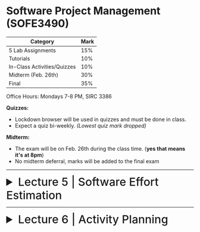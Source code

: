 # Software Project Management (SOFE3490)

| Category                     | Mark   |
|------------------------------|--------|
| 5 Lab Assignments            | 15%    |
| Tutorials                    | 10%    |
| In-Class Activities/Quizzes  | 10%    |
| Midterm (Feb. 26th)          | 30%    |
| Final                        | 35%    |

Office Hours: Mondays 7-8 PM, SIRC 3386


**Quizzes:**
- Lockdown browser will be used in quizzes and must be done in class. 
- Expect a quiz bi-weekly. *(Lowest quiz mark dropped)*

**Midterm:**
- The exam will be on Feb. 26th during the class time. (**yes that means it's at 8pm**)
- No midterm deferral, marks will be added to the final exam

---

<details>
  <summary style="font-size: 30px; font-weight: 500; cursor: pointer;">Lecture 5 | Software Effort Estimation</summary>
  
    
  # Outline:
  - Avoid the dangers of unrealistic estimates.
  - Understand the range of estimating methods that can be used
  - Estimate projects using a bottom-up approach
  - Count the function points and object points for a system
  - Estimate the effort needed to implement software using a procedural programming language
  - Understand the COCOMO approach
  
  # What makes a successful project?
- Delivering
- agreed functionality
- on time
- at the agreed cost
- with the required quality
- Stages:

1. set targets
2. Attempt to achieve targets


**BUT what if the targets are not achievable?**

  # Cost estimation model
- Cost estimation model is used to calculate the effort and schedule of a project.
- Cost estimation models give easy ways for reduce project risks and prepare plan for building the project.
- They are calculated using cost drivers.
- Cost drivers are critical features that have a direct impact on the project.

## Some problems with estimating
- Subjective nature of much of estimating
  - It may be difficult to produce evidence to support your precise target
- Political pressures
  - Managers may wish to reduce estimated costs in order to win support for acceptance of a project proposal
- Changing technologies
  - these bring uncertainties, especially in the early days when there is a ‘learning curve’
- Projects differ
  - Experience on one project may not be applicable to another
  
  
## Source Line of Code Technique (SLOC)
- The SLOC technique is an objective method of estimating or calculating the size of the project.
- The project size helps determine the resources, effort, cost, and duration required to complete the project.
- It is also used to directly calculate the effort to be spent on a project.
- We can use it when the programming language and the technology to be used are predefined.
- This technique includes the calculation of lines of codes (LOC), documentation of pages, inputs, outputs, and components of a software program.

## Exercise 5-1
- Calculate the productivity , SLOC per work month, of each of the projects in the following table, and also for the organization as a whole.
  
-  If the project leaders for projects “a” and “d” had correctly estimated the source number of lines of code (SLOC) and then used the average productivity of the organization to calculate the effort needed to complete the project, how far out would their estimate have been from the actual effort?

![exercise5-1](../static/SPM_5_1_1.png)
![exercise5-1](../static/SPM_5_1_2.png)
![exercise5-1](../static/SPM_5_1_3.png)

# Over and under-estimating
- Parkinson’s Law: ‘Work expands to fill the time available’
- Brook’s Law: putting more people on a late job makes is later!
- An over-estimate is likely to cause project to take longer than it would otherwise (i.e. Introducing and recruiting new people at the middle of the project)
- Weinberg’s Zeroth Law of reliability: ‘a software project that does not have to meet a reliability requirement can meet any other requirement’ (i.e. Under-estimated projects may not make it in time or budget but at least they are in a shorter time)

## An example of bad Estimate
- A project responsible to deliver a system for managing a lending process. It had an original estimation to finish in 9 months. Instead, it finished after 2 years. Clearly, in the eyes of the sponsor, stakeholders and steering committee, it was labeled a disaster. The worst part was that every time the team reported a status they asked only for 1 more month deadline extension. This presented, in their view, a realistic plan to finalize the scope. They worked an average of 12 hours a day, but the end result was a disappointment. The project for the next years became the benchmark of what could be done wrong.

- In another country of the same bank with almost the same project scope, they had an estimation of 3 years. They finished 2 months ahead of time and were praised for the achievement.

- Motivation and morale are enhanced where targets are achievable
- Several unsuccessful attempts and unattainable targets reduce motivation
- People claim the success but blame the organization for the failure

## Basis for successful estimating
- Information about past projects
  - Need to collect performance details about past project: how big were they? How much effort/time did they need?
- Need to be able to measure the amount of work involved
  - Traditional size measurement for software is ‘lines of code’ – but this can have problems
  - Discuss problems with SLOC and KLOC?

## A taxonomy of estimating methods
- Bottom-up - activity based, analytical
- Parametric or algorithmic models e.g. function points
- Expert opinion - just guessing?
- Analogy - case-based, comparative
- Parkinson and 'price to win'.

# Bottom-up versus top-down
- **Bottom-up**
  - identify all tasks that have to be done – so quite time-consuming
  - use when you have no data about similar past projects
  - First top-down (in task level), i.e. work breakdown schedule(WBS) and then bottom-up
- **Top-down**
  - produce overall estimate based on project cost drivers
  - based on past project data
  - divide overall estimate between jobs to be done

## Bottom-up estimating
1. Break project into smaller and smaller components
2. Stop when you get to what one person can do in one/two weeks
3. Estimate costs for the lowest level activities
4. At each higher level calculate estimate by adding estimates for lower levels
[If you have never done something before you can imagine what you could do in about a week.]

## Top-down estimating

![topdownestimates](../static/SPM_5_2.png)

# Algorithmic/Parametric models
- Constructive Cost Model (COCOMO) (lines of code) and function points examples of these
- In CoCoMo, the model parameters are derived from fitting a regression formula using data from historical projects

guess -> algorithm -> estimate

**but what is desired is**

system characteristic -> algorithm -> estimate

- The problems with COCOMO is that the input parameter for system size is an estimate of lines of code. This is going to have to be an estimate at the beginning of the project.
- Function points counts various features of the logical design of an information system and produces an index number which reflects the amount of information processing it will have to carry out. This can be crudely equated to the amount of code it will need.

## Parametric models - the need for historical data
- simplistic model for an estimate
  - estimated effort = (system size) / productivity
- For example:
  - system size = lines of code (estimated) productivity = lines of code per day (measured based on previous projects)
  - productivity = (system size) / effort
    - based on past projects
  - This is analogous to calculating speed from distance and time.

- Some models focus on task or system size e.g. **Function Points**
- FPs originally used to estimate Lines of Code, rather than effort

![fp](../static/SPM_5_3_1.png)

- Other models focus on productivity: e.g. COCOMO
- Lines of code (or FPs etc) an input

![cocomo](../static/SPM_5_3_2.png)

## COCOMO
- COCOMO originally was based on a size parameter of lines of code (actually ‘thousand of delivered source code instructions’ or KDSI).
- Newer versions recognize the use of functions points as a size measure, but convert them to a number called ‘equivalent lines of code’ (ELOC)
- Also known as the nominal estimate or nominal effort
- Based on person-month:

   E<sub>_i_</sub> = _a_ * (KLOC)<sup>_b_</sup>

  - where _a_ and _b_ are constants and depend on the project type, and KLOC is lines of code (measured in thousands).

### Project types

- **Organic projects:** Organization has a lot of experience doing such projects; requirements are less stringent (i.e. small, straightforward projects)
- **Semi-detatched projects:** Medium-size, more complex (i.e., OSes or compiler projects)
- **Embedded projects:** Stringent requirements, fairly complex, organization has little or no experience in the area.

## COCOMO constants for different types of projects:

|Project Type|a|b|
|-|-|-|
|Organic|3.2|1.05|
|Semi-detatched|3.0|1.12|
|Embedded|2.8|1.20|

Ex: Software project with an estimated 8000 lines of code (LOC) and is considered organic has an initial effort calculated to be:

 E<sub>_i_</sub> = 3.2 * (8)<sup>1.05</sup>

 = 28 person-months

Ex: Software project with an estimated 10000 lines of code (LOC) and is considered embedded has an initial effort calculated to be:

 E<sub>_i_</sub> = 2.8 * (10)<sup>1.20</sup>

 = 44 person-months

## Cocomo Duration Estimation

**Formula for duration calculation:** D = _c_ * E<sup>_d_</sup>

- where _c_ and _d_ are constants and depend on the project type, and E is effort (formula above).

|Project Type  | c | d  |
|--------------|---|----|
| Organic      |2.5|0.38|
|Semi-detatched|2.5|0.35|
| Embedded     |2.5|0.32|

Ex: Software project with an estimated 20000 lines of code (LOC) and is considered organic has a duration calculated to be:

 E<sub>_i_</sub> = 3.2 * (20)<sup>1.05</sup>

 = 74.34
 = 74-person months

 D = 2.5 * 74<sup>0.38</sup>

 = 12.8
 = 13 months

# Expert judgement
- Asking someone who is familiar with and knowledgeable about the application area and the technologies to provide an estimate
- Particularly appropriate where existing code is to be modified
- Research shows that experts judgement in practice tends to be based on analogy

## Estimating by analogy
![analogy](../static/SPM_5_4.png)

## Stages: identify
- Significant features of the current project
- previous project(s) with similar features
- differences between the current and previous projects
- possible reasons for error (risk)
- measures to reduce uncertainty

![machine assistance](../static/SPM_5_5.png)

Euclidean distance = √( (I<sub>t</sub> - I<sub>s</sub>)<sup>2</sup> + (I<sub>t</sub> - O<sub>s</sub>)<sup>2</sup> )

# Function Points (FP)
- Measure the amount of functionality in a software application
- The large the number of function points, the more functionality
- Function points allow for scaling
- Measure the size of requirements

![function points](../static/SPM_5_6.png)

# Parametric models
We are now looking more closely at four parametric models:

1. Albrecht/IFPUG function points

2. Symons/Mark II function points

3. COSMIC function points

4. COCOMO81 and COCOMO II

Note: Recall that function points model system size, while COCOMO focuses on productivity factors.

## Albrecht/IFPUG function points
- Albrecht worked at IBM and needed a way of measuring the relative productivity of different programming languages.
- Needed some way of measuring the size of an application without counting lines of code.
- Identified five types of component or functionality in an information system
- Counted occurrences of each type of functionality in order to get an indication of the size of an information system

### Five function types
  1. Logical interface file (LIF) types – equates roughly to a data store in systems analysis terms. Created and accessed by the target system
  2. External interface file types (EIF) – where data is retrieved from a data store which is actually maintained by a different application.
  3. External input (EI) types – input transactions which update internal computer files
  4. External output (EO) types – transactions which extract and display data from internal computer files. Generally involves creating reports.
  5. External inquiry (EQ) types – user initiated transactions which provide information but do not update computer files. Normally the user inputs some data that guides the system to the information the user needs.

### Albrecht complexity multipliers
|External user types |Low complexity| Medium complexity| High complexity|
|-|-|-|-|
|EI| 3| 4| 6|
|EO| 4| 5| 7|
|EQ| 3| 4| 6|
|LIF| 7| 10| 15|
|EIF| 5| 7| 10|

### Examples
Payroll application has:
1. Transaction to input, amend and delete employee details – an EI that is rated of medium complexity
2. A transaction that calculates pay details from timesheet data that is input – an EI of high complexity
3. A transaction of medium complexity that prints out pay-to-date details for each employee – EO
4. A file of payroll details for each employee – assessed as of medium complexity LIF
5. A personnel file maintained by another system is accessed for name and address details – a simple EIF

What would be the FP counts for these?

FP counts
1. Medium EI 4 FPs
2. High complexity EI 6 FPs
3. Medium complexity EO 5 FPs
4. Medium complexity LIF 10 FPs
5. Simple EIF 5 FPs

Total 30 FPs

If previous projects delivered 5 FPs a day, implementing the above should take 30/5 = 6 days

### Development Effort Multipliers (DEM)

- According to COCOMO, the major productivity drivers include:
  - Product attributes: required reliability, database size, product complexity
  - Computer attributes: execution time constraints, storage constraints, virtual machine (VM) volatility
  - Personnel attributes: analyst capability, application experience, VM experience, programming language experience
  - Project attributes: modern programming practices, software tools, schedule constraints
    
## COCOMO II

- An updated version of COCOMO:
  - There are different COCOMO II models for estimating at the ‘early design’ stage and the ‘post architecture’ stage when the final system is implemented. We’ll look specifically at the first.
  - The core model is:
    pm = A(size)<sup>(sf)</sup> × (em<sub>1</sub>) × (em<sub>2</sub>) × (em<sub>3</sub>)...
    - **pm** = person months
    - **A** is 2.94
    - **size** is number of thousands of lines of code
    - **sf** is the scale factor
    - **em** is an effort multiplier

### COCOMO II Scale factor

- Based on five factors which appear to be particularly sensitive to system size
1. Precedentedness (PREC). Degree to which there are past examples that can be consulted
2. Development flexibility (FLEX). Degree of flexibility that exists when implementing the project
3. Architecture/risk resolution (RESL). Degree of uncertainty about requirements
4. Team cohesion (TEAM).
5. Process maturity (PMAT) could be assessed by CMMI

### COCOMO II Scale factor values
|Driver| Very low| Low| Nominal| High| Very high| Extra high|
|-|-|-|-|-|-|-|
|PREC| 6.20| 4.96| 3.72| 2.48| 1.24| 0.00|
|FLEX| 5.07| 4.05| 3.04| 2.03| 1.01| 0.00|
|RESL| 7.07| 5.65| 4.24| 2.83| 1.41| 0.00|
|TEAM| 5.48| 4.38| 3.29| 2.19| 1.10| 0.00|
|PMAT| 7.80| 6.24| 4.68| 3.12| 1.56| 0.00|

### Example of scale factor
-  A software development team is developing an application which is very similar to previous ones it has developed. PREC is very high (score 1.24).
-  A very precise software engineering document lays down very strict requirements. FLEX is very low (score 5.07).
-  The good news is that these tight requirements are unlikely to change (RESL is high with a score 2.83).
-  The team is tightly knit (TEAM has high score of 2.19), but processes are informal (so PMAT is low and scores 6.24)

### Scale factor calculation

The formula for sf is

sf = B + 0.01 × Σ scale factor values
i.e. sf = 0.91 + 0.01 × (1.24 + 5.07 + 2.83 + 2.19 + 6.24)

= 1.0857

If system contained 10 KLOC then estimate would be 2.94 x 101.0857 = 35.8 person months

Using exponentiation (‘to the power of’) adds disproportionately more to the estimates for larger applications

B: is constant set at 0.91

## Effort multipliers
As well as the scale factor effort multipliers are also assessed:

|Abbreviation|Function|
|-|-|
|RCPX| Product reliability and complexity|
|RUSE| Reuse required|
|PDIF| Platform difficulty|
|PERS| Personnel capability|
|PREX| Personal experience|
|FCIL| Facilities available|
|SCED| Schedule pressure|

**Table of effort multipliers**
||Extra low| Very low| Low| Nominal| High| Very high| Extra high|
|-|-|-|-|-|-|-|-|
|RCPX| 0.49| 0.60| 0.83| 1.00| 1.33| 1.91| 2.72|
|RUSE|     |     | 0.95| 1.00| 1.07| 1.15| 1.24|
|PDIF|     |     | 0.87| 1.00| 1.29| 1.81| 2.61|
|PERS| 2.12| 1.62| 1.26| 1.00| 0.83| 0.63| 0.50|
|PREX| 1.59| 1.33| 1.12| 1.00| 0.87| 0.74| 0.62|
|FCIL| 1.43| 1.30| 1.10| 1.00| 0.87| 0.73| 0.62|
|SCED|     | 1.43| 1.14| 1.00| 1.00| 1.00|     |

### Example
- Say that a new project is similar in most characteristics to those that an organization has been dealing for some time
- **except**
  - the software to be produced is exceptionally complex and will be used in a safety critical system.
  - The software will interface with a new operating system that is currently in beta status.
  - To deal with this the team allocated to the job are regarded as exceptionally good, but do not have a lot of experience on this type of software.
    
- RCPX very high 1.91
- PDIF very high 1.81
- PERS extra high 0.50
- PREX nominal 1.00
  
All other factors are nominal
Say estimate is 35.8 person months
With effort multipliers this becomes 35.8 x 1.91 x 1.81 x 0.5 = 61.9 person months

# Some conclusions: how to review estimates

**Ask the following questions about an estimate:**
- What are the task size drivers?
- What productivity rates have been used?
- Is there an example of a previous project of about the same size?
- Are there examples of where the productivity rates used have actually been found?

</details>

---

<details>
  <summary style="font-size: 30px; font-weight: 500; cursor: pointer;">Lecture 6 | Activity Planning</summary>

  # Objectives:
  - Produce an activity plan for a project
  - Estimate the overall duration of a project
  - Create a critical path and precedence network for a project

# Scheduling
Time is nature's way of stopping everything happening at once.

Having:
- worked out a method of doing the project
- identified the tasks to be carried
- assessed the time needed to do each task
- need to allocate dates/times for the start and end of each activity

## Activity networks

These help us to:
- Assess the feasibility of the planned project completion date
- Identify when resources will need to be deployed to activities
- Calculate when costs will be incurred
- This helps the co-ordination and motivation of the project team

## Defining activities

Activity networks are based on some assumptions:
- A project is:
  - Composed of a number of activities
  - May start when at least one of its activities is ready to start
  - Completed when all its activities are completed

![activity](../static/SPM_6_1.png)

- An activity
  - Must have clearly defined start and end-points
  - Must have resource requirements that can be forecast: these are assumed to be constant throughout the project
  - Must have a duration that can be forecast
  - May be dependent on other activities being completed first (precedence networks)

![activity](../static/SPM_6_2.png)

![step wise overview](../static/SPM_6_3.png)

1. Work-based: draw-up a Work Breakdown Structure listing the work items needed
2. Product-based approach
  - List the deliverable and intermediate products of project – product breakdown structure (PBS)
  - Identify the order in which products have to be created
  - Work out the activities needed to create the products

![breakdown structure](../static/SPM_6_4.png)

3. The IBM MITP approach suggested the following 5 levels:
  - Level 1: Project
  - Level 2: Deliverables
  - Level 3: Components – which are key work items needed to produce the deliverables
  - Level 4: Work packages: groups of tasks needed to produce the components
  - Level 5: Tasks

MITP: Managing the Implementation of the Total Project is IBM`s project management delivery method and is a key component of IBM`s UK Project

![hybrid approach](../static/SPM_6_5_1.png)

![The final outcome](../static/SPM_6_5_2.png)

We have done two separate things using bar chart:
1. Sequencing: by considering dependencies between tasks
2. Scheduling: by considering the availability of developers and staff

The two are combined, but we would like to separate them, it is good especially for larger projects. This is why we introduce network planning models.

# Network Planning Models
- They model the project’s activities and their relationships as a network.
- In the network, time flows from left to right.
- Critical Path Method (CPM)
- Program Evaluation Review Technique (PERT).
- In industry, almost all network planning models are called CPM (Critical Path Method).

## PERT
- Program Evaluation and Review Technique
- PERT was devised to support the development of the Polaris missile in the late 1950’s.
- PERT (precedence approach) is an activity-on-node notation – the ‘nodes’ are the boxes which represent activities
- The original PERT is activity-on-arrow approach (like CPM).

## CPM
- Critical Path Method
- CPM was developed by Du Pont Chemical Company who published the method in 1958.
- CPM uses an activity-on-arrow notation where the arrows are the activities.

![pert vs cpm](../static/SPM_6_6.png)

### Drawing up a PERT diagram
- No looping back is allowed – deal with iterations by hiding them within single activities
- milestones – ‘activities’, such as the start and end of the project, which indicate transition points. They have zero duration.

### Lagged activities
- Where there is a fixed delay between activities (e.g. seven days notice has to be given to users that a new release has been signed off and is to be installed.)

Acceptance testing (20 days) --(7 days)--> Install new release (1 day)

Types of links between activities
- Finish to start

![finish to start](../static/SPM_6_7_1.png)


- Finish to start: The following activity starts when the previous one has been finished
  - e.g. testing starts when coding has been completed

- Start to start/Finish to finish

![start to start](../static/SPM_6_7_2.png)

- Start to start: When one activity starts another has to start as well
  - e.g. when prototype testing starts amendment documentation has to start as well

- Finish to finish: when one activity finishes the other must finish too
  - e.g. when the testing of the prototype is completed so is the documentation of any amendments
- You could use these with lags e.g. documentation of the changes to the prototype starts 1 day after the testing and finishes 2 days after testing has been completed

- Start to finish

![start to finish](../static/SPM_6_7_3.png)

- Start to finish – in the example when the cutover to the new system takes place, the operation of the temporary system is no longer needed. Although the cutover depends of the acceptance testing to be completed, the implication is that the cutover might not start straight after acceptance testing.

# Adding time to the network model: Start and finish times

- Activity ‘write report software’
- Earliest Start (ES)
- Earliest Finish (EF) = ES + duration
- Latest Finish (LF) = latest task can be completed without affecting project end
- Latest Start (LS) = LF - duration

![start to finish](../static/SPM_6_8.png)

## Example
- earliest start = day 5
- latest finish = day 30
- duration = 10 days

- earliest finish = ?
- latest start = ?

Float = LF - ES - duration

- The **earliest finish (EF)** would be day 5 plus 10 days i.e. day 15.
- The latest start (LS) would be day 30 – 10 days i.e. day 20
- The float would be 30 – 5 – 10 = 15 days
- This also is the same as LF – EF or LS - ES

---

<details>
  <summary style="font-size: 30px; font-weight: 500; cursor: pointer;">Lecture 7 | TBD</summary>

# 'Step Wise' - aspirations

- Practicality
  - tries to answer the question ‘what do I do now?’
- Scalability
  - useful for small project as well as large
- Range of application
- Accepted techniques
  - e.g. borrowed from PRINCE etc.
  - (PRINCE: Project in Controlled Environment)

![step wise diagram](../static/SPM_3_1.png)


# Project scenario 
- Brightmouth College currently has payroll processing carried out by a service company
- This is very expensive and does not allow detailed analysis of personnel data to be carried out
- Decision made to bring payroll ‘in-house’ by acquiring an ‘off-the-shelf’ application
- The use of the off-the-shelf system will require a new, internal, payroll office to be setup
- There will be a need to develop some software ‘add-ons’: one will take payroll data and combine it with time-table data to calculate the staff costs for each course run in the college
- The project manager is Brigette.

# Step 1: Establish project scope and objectives

- 1.1 Identify objectives and measures of effectiveness
  - 'how do we know if we have succeeded?'
- 1.2 Establish a project authority
  - 'who is the boss?'
- 1.3 Identify all stakeholders in the project and their interests
  - 'who will be affected/involved in the project?'
- 1.4 Modify objectives in the light of stakeholder analysis
  - 'do we need to do things to win over stakeholders?' Why?
- 1.5 Establish methods of communication with all parties
  - 'how do we keep in contact?'

## Scenario review
- Project authority
  - Brigette finds she has **two different clients** for the new system: the **finance department** and the **personnel** (HR) office. A vice principal agrees to be official client, and monthly meetings are chaired by the VP and attended by Brigette and the heads of finance and personnel
  - These meetings would also help overcome communication barriers

- Stakeholders
  - For example, personnel office (HR) would supply details of new staff, leavers and changes (e.g. promotions)
  - To motivate co-operation, Brigette might ensure new payroll system produces reports that are useful to personnel staff

# Step 2: Establish project infrastructure
- 2.1. Establish link between project and any strategic plan (such as enterprise architecture)
  - 'why did they want the project?'
- 2.2. Identify installation standards and procedures
  - 'what standards do we have to follow?'
- 2.3. Identify project team organization
  - 'where do I fit in?'




















</details>

---

<details>
  <summary style="font-size: 30px; font-weight: 500; cursor: pointer;">Lecture 8 | TBD</summary>

# Building versus buying software

![step wise diagram](../static/SPM_4_1.png)

We are concerned with choosing the right approach to a particular project: variously called technical planning, project analysis, methods engineering and methods tailoring

- In-house: often the methods to be used dictated by organizational standards
  - Developers and clients belong to same organization
- Suppliers: need for tailoring as different customers have different needs

![build or buy](../static/SPM_4_2.png)

## Some advantages of off-the-shelf (OTS) software
- Cheaper as supplier can spread development costs over a large number of customers
- Software already exists
  - Can be trialled by potential customer
  - No delay while software being developed
- Where there have been existing users, bugs are likely to have been found and eradicated

## Some possible disadvantages of off-the-shelf
- Customer will have same application as everyone else: no competitive advantage, but competitive advantage may come from the way application is used
- Customer may need to change the way they work in order to fit in with OTS application
- Customer does not own the code and cannot change it
- Danger of over-reliance on a single supplier
- Chapter 10: managing contracts for more detail

## Choosing Technologies
- An outcome of project analysis will be the selection of the most appropriate methodologies and technologies.
  - Methodologies include techniques like OO dev.
  - Structured systems analysis and design methodology (SSADM) is a set of standards for systems analysis and application design
- While technologies include mobile apps dev., use knowledge-base system tools, etc.


# Taking account of the characteristics of the project
- Some of the questions to be asked before starting with the project.
  - Is it data oriented and a control oriented system?
  - Will the software to be produced be a general package or application specific?
  - Is the system safety-critical?
  - What is the nature of the hardware/software environment in which the system will operate?
  
## General approach
- Look at risks and uncertainties e.g.
  - are requirement well understood?
  - are technologies to be used well understood?
    
- Look at the type of application being built e.g.
  - information system? embedded system?
    
- Clients’ own requirements
  - need to use a particular method

## Structure versus speed of delivery

### Structured approach
- Also called ‘heavyweight’ approaches
- Step-by-step methods where each step and intermediate product is carefully defined
- Emphasis on getting quality right first time
- Example: use of UML (Universal Modelling Language) and USDP (Unified Software Development Process)
- Future vision: Model-Driven Architecture (MDA). UML supplemented with Object Constraint Language, press the button and application code generated from the UML/OCL model

![life of the unified process](../static/SPM_4_3.png)

## Characteristics of the Unified Process
- Architecture Centric
  - architecture sits at the heart of the project team's efforts to shape the system
- Iterative and Incremental (see below)
- Consists of 4P’s(People, process, product, and project)
- Focus on Risk
  - requires the project team to focus on addressing the most critical risks early in the project life cycle

![iterative](../static/SPM_4_4.png)

## Structured Approach Advantages vs. Disadvantages

| Advantage of Structured approach | Disadvantage of Structured approach |
|-|-|
| Resolve the project risks related with the changing requirements | Complex and disorganized development process |
| Integration requires less time as it is carried out through out the software development life cycle | Reusability is impossible to the project which incorporates new technology |
| Since the components are reusable, development phase consumes less time | Expect expert time members. |
| Focuses on accurate documentation, hence can be considered as a complete methodology | High expense can be involved in heavy documentation |
| | Issues may arise at the testing phase due to too many integrations |
| | Customers are not interested in this approach |

## Structure versus speed of delivery
- Agile methods
  - Emphasis on speed of delivery rather than documentation
- RAD (Rapid Application Development)
  - emphasized use of quickly developed prototypes
- JAD (Joint Application Development).
  - Requirements are identified and agreed in intensive workshops with users
  - Hot-houses

## Joint Application Development
Also known as Joint Application Design

- Used for requirement elicitation
- Group orientated
- Facilitated through workshop sessions

## JAD Team Roles
- Sponsor
  - One or more individuals
- Facilitator
  - There can be only one
- Participant
  - Multiple individuals based scope and complexity
- Scribe
  - Typically one individual

## What is Agile Methodology?
- It’s a philosophy that means breaking projects down into small goals and working towards those goals while adding new goals
  - Individuals and interactions over processes and tools
  - Working software over comprehensive documentation
  - Customer collaboration over contract negotiation
  - Responding to change over following a plan

![agile methods1](../static/SPM_4_5_1.png)

![agile methods2](../static/SPM_4_5_2.png)

![example](../static/SPM_4_5_3.png)

# Process models

## Choice of process models
- 'Waterfall', also known as 'one-shot', 'once-through'
- Incremental delivery
- Evolutionary development

Also use of ‘agile methods’ e.g. extreme programming: mainly a particular way of carrying out incremental and evolutionary development

## Waterfall

![waterfall](../static/SPM_4_6_1.png)

Waterfall Advantages

- The 'classical' model
- Easy to understand and use
- Imposes structure on the project
- Works effectively once the requirements are well understood.
- Easy to manage, no overlaps in between phases
- Every stage needs to be checked and signed off
- V model approach is an extension of waterfall where different testing phases are identified which check the quality of different development phases (V model will be discussed in Chapter 13)

BUT
- limited scope for iteration

## Prototyping and iterative approaches

![prototyping](../static/SPM_4_6_2.png)

### Evolutionary Delivery: Prototyping

Major prototyping approaches:
- 'Throw away' prototypes
- Evolutionary prototypes

What is being prototyped?
- Human-computer interface
- Functionality 

### Reasons for Prototyping:
- learning by doing
- improved communication
- improved user involvement
- a feedback loop is established
- reduces the need for documentation
- reduces maintenance costs i.e. changes after the application goes live
- prototype can be used for producing expected results

### Prototyping: Some Dangers
- users may misunderstand the role of the prototype
- lack of project control and standards possible
- additional expense of building prototype
- focus on user-friendly interface could be at expense of machine efficiency

### Other ways of categorizing prototyping
- what is being learnt?
  - organizational prototype
  - hardware/software prototype ('experimental')
  - application prototype ('exploratory')
- to what extent
  - mock-ups
  - simulated interaction
  - partial working models: vertical versus horizontal

## Incremental delivery

![incremental](../static/SPM_4_6_3.png)

![incremental process](../static/SPM_4_6_4.png)

### Incremental approach: benefits
- feedback from early stages used in developing latter stages
- shorter development thresholds: important when requirements are likely to change
- user gets some benefits earlier: may assist cash flow
- project may be put aside temporarily: more urgent jobs may emerge
- reduces ‘gold-plating’: features requested but not used 

### Incremental approach: disadvantages
- loss of economy of scale: some costs will be repeated
- 'software breakage': later increments might
- change earlier increments

### The outline incremental plan
- steps ideally 1% to 5% of the total project
- non-computer steps should be included
- ideal if a step takes one month or less:
  - not more than three months
- each step should deliver some benefit to the user
- some steps will be physically dependent on others

### Which step first?
- some steps will be pre-requisite because of physical dependencies
- others may be in any order
- value to cost ratios may be used
- V/C where
  - V is a score 1-10 representing value to customer
  - C is a score 0-10 representing cost to developers

### V/C ratios: an example
| step | value | cost | ratio | placement |
|-|-|-|-|-|
| profit reports | 9 | 1 | 9 | 2nd |
| online database | 1 | 9 | 0.11 | 5th |
| ad hoc enquiry | 5 | 5 | 1 | 4th |
| purchasing plans | 9 | 4 | 2.25 | 3rd |
| profit-based pay for managers | 9 | 0 | inf | 1st |


# Agile approaches
Structured development methods have some perceived advantages
- produce large amounts of documentation which can be largely unread
  - documentation has to be kept up to date
  - division into specialist groups and need to follow procedures stifles communication
  - users can be excluded from decision process
The answer? 'Agile' methods?

## Atern/Dynamic system development method (DSDM)
- UK-based consortium
- arguably DSDM can be seen as replacement for SSADM
- DSDM is more a project management approach than a development approach
- Can still use DFDs, LDSs etc!
- An update of DSDM has been badged as 'Atern'

## Six core Atern/DSDM principles
1. Focus on business need
2. Delivery on time – use of time-boxing
3. Collaborate
4. Never compromise quality
5. Deliver iteratively by using prototype
6. Build incrementally

![Atern/DSDM framework](../static/SPM_4_7.png)

## Atern DSDM: time-boxing
- time-box fixed deadline by which something has to be delivered
- typically two to six weeks
- MoSCoW priorities
  - Must have - essential
  - Should have - very important, but system could operate without
  - Could have
  - Want - but probably won’t get!
 
## Extreme programming
- increments of one to three weeks
- customer can suggest improvement at any point
- argued that distinction between design and building of software are artificial (face to face Communication)
- code to be developed to meet current needs only
- frequent re-factoring to keep code structured
- developers work in pairs
- test cases and expected results devised before software design
- after testing of increment, test cases added to a consolidated set of test cases

## Limitations of extreme programming
- Reliance on availability of high quality developers
- Dependence on personal knowledge – after development knowledge of software may decay making future development less easy
- Rationale for decisions may be lost e.g. which test case checks a particular requirement
- Reuse of existing code less likely

![macro/micro processes](../static/SPM_4_8.png)

# 'rules of thumb' about approach to be used

- IF uncertainty is high
  - THEN use evolutionary approach
- IF complexity is high but uncertainty is not
  - THEN use incremental approach
- IF uncertainty and complexity both low
  - THEN use one-shot
- IF schedule is tight
  - THEN use evolutionary or incremental 

![combinations of approach](../static/SPM_4_9.png)


</details>

---
